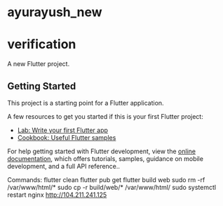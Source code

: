 # ayurayush_new
# verification
A new Flutter project.

## Getting Started

This project is a starting point for a Flutter application.

A few resources to get you started if this is your first Flutter project:

- [Lab: Write your first Flutter app](https://docs.flutter.dev/get-started/codelab)
- [Cookbook: Useful Flutter samples](https://docs.flutter.dev/cookbook)

For help getting started with Flutter development, view the
[online documentation](https://docs.flutter.dev/), which offers tutorials,
samples, guidance on mobile development, and a full API reference..

Commands: 
flutter clean
flutter pub get
flutter build web
sudo rm -rf /var/www/html/*
sudo cp -r build/web/* /var/www/html/
sudo systemctl restart nginx
http://104.211.241.125
